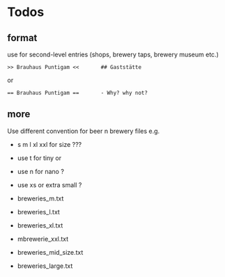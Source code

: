 
# Todos

## format

use for second-level entries (shops, brewery taps, brewery museum etc.)

    >> Brauhaus Puntigam <<       ## Gaststätte

or

    == Brauhaus Puntigam ==       - Why? why not?

## more


Use different convention for beer n brewery files e.g.

- s m l xl xxl    for size  ???

- use t for tiny  or
- use n for nano  ?
- use xs or extra small ?

- breweries_m.txt
- breweries_l.txt
- breweries_xl.txt
- mbrewerie_xxl.txt
- breweries_mid_size.txt
- breweries_large.txt
